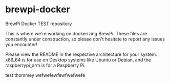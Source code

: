 # brewpi-docker
BrewPi Docker TEST repository

This is where we're working on dockerizing BrewPi. These files are constantly under construction, so please don't hesitate to report any issues you encounter!

Please view the README in the respective architecture for your system. x86_64 is for use on Desktop systems like Ubuntu or Debian, and the raspberrypi_arm is for a Raspberry Pi.

test thommey
wefwefewfewfwefwefe
